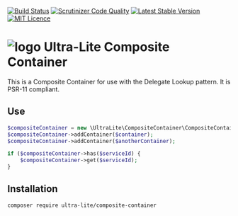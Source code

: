 [![Build Status](https://travis-ci.org/ultra-lite/composite-container.svg?branch=master)](https://travis-ci.org/ultra-lite/composite-container)
[![Scrutinizer Code Quality](https://scrutinizer-ci.com/g/ultra-lite/composite-container/badges/quality-score.png?b=master)](https://scrutinizer-ci.com/g/ultra-lite/composite-container/?branch=master)
[![Latest Stable Version](https://poser.pugx.org/ultra-lite/composite-container/v/stable)](https://packagist.org/packages/ultra-lite/composite-container)
[![MIT Licence](https://badges.frapsoft.com/os/mit/mit.svg?v=103)](https://opensource.org/licenses/mit-license.php)

# ![logo](https://avatars1.githubusercontent.com/u/16309098?v=3&s=100) Ultra-Lite Composite Container

This is a Composite Container for use with the Delegate Lookup pattern.  It is PSR-11 compliant.

## Use

```php
$compositeContainer = new \UltraLite\CompositeContainer\CompositeContainer();
$compositeContainer->addContainer($container);
$compositeContainer->addContainer($anotherContainer);

if ($compositeContainer->has($serviceId) {
    $compositeContainer->get($serviceId);
}
```

## Installation

```bash
composer require ultra-lite/composite-container
```
